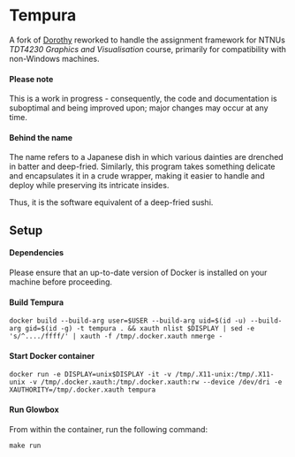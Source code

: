 # Tempura



A fork of [Dorothy](https://github.com/richarah/dorothy) reworked to handle the assignment framework for NTNUs *TDT4230 Graphics and Visualisation* course, primarily for compatibility with non-Windows machines.

#### Please note

This is a work in progress - consequently, the code and documentation is suboptimal and being improved upon; major changes may occur at any time.

#### Behind the name

The name refers to a Japanese dish in which various dainties are drenched in batter and deep-fried. Similarly, this program takes something delicate and encapsulates it in a crude wrapper, making it easier to handle and deploy while preserving its intricate insides.

Thus, it is the software equivalent of a deep-fried sushi.



## Setup

#### Dependencies

Please ensure that an up-to-date version of Docker is installed on your machine before proceeding.

#### Build Tempura

```
docker build --build-arg user=$USER --build-arg uid=$(id -u) --build-arg gid=$(id -g) -t tempura . && xauth nlist $DISPLAY | sed -e 's/^..../ffff/' | xauth -f /tmp/.docker.xauth nmerge -
```

#### Start Docker container

```
docker run -e DISPLAY=unix$DISPLAY -it -v /tmp/.X11-unix:/tmp/.X11-unix -v /tmp/.docker.xauth:/tmp/.docker.xauth:rw --device /dev/dri -e XAUTHORITY=/tmp/.docker.xauth tempura
```

#### Run Glowbox

From within the container, run the following command:

`make run`

